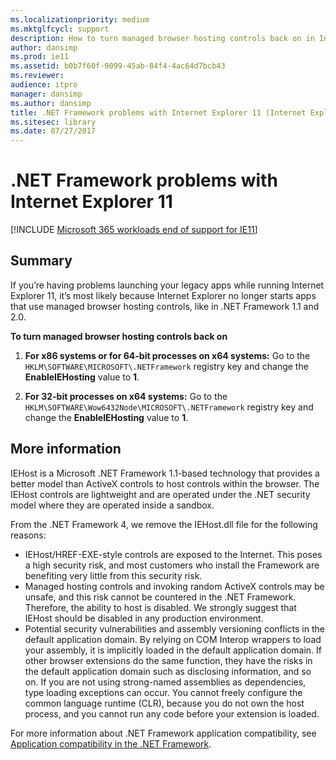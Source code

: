 ```yaml
---
ms.localizationpriority: medium
ms.mktglfcycl: support
description: How to turn managed browser hosting controls back on in Internet Explorer 11.
author: dansimp
ms.prod: ie11
ms.assetid: b0b7f60f-9099-45ab-84f4-4ac64d7bcb43
ms.reviewer: 
audience: itpro
manager: dansimp
ms.author: dansimp
title: .NET Framework problems with Internet Explorer 11 (Internet Explorer 11 for IT Pros)
ms.sitesec: library
ms.date: 07/27/2017
---
```



# .NET Framework problems with Internet Explorer 11

[!INCLUDE [Microsoft 365 workloads end of support for IE11](../includes/microsoft-365-ie-end-of-support.md)]


## Summary

If you’re having problems launching your legacy apps while running Internet Explorer 11, it’s most likely because Internet Explorer no longer starts apps that use managed browser hosting controls, like in .NET Framework 1.1 and 2.0.

 **To turn managed browser hosting controls back on**

1.  **For x86 systems or for 64-bit processes on x64 systems:** Go to the `HKLM\SOFTWARE\MICROSOFT\.NETFramework` registry key and change the **EnableIEHosting** value to **1**.

2.  **For 32-bit processes on x64 systems:** Go to the `HKLM\SOFTWARE\Wow6432Node\MICROSOFT\.NETFramework` registry key and change the **EnableIEHosting** value to **1**.

## More information

IEHost is a Microsoft .NET Framework 1.1-based technology that provides a better model than ActiveX controls to host controls within the browser. The IEHost controls are lightweight and are operated under the .NET security model where they are operated inside a sandbox. 

From the .NET Framework 4, we remove the IEHost.dll file for the following reasons:

- IEHost/HREF-EXE-style controls are exposed to the Internet. This poses a high security risk, and most customers who install the Framework are benefiting very little from this security risk.
- Managed hosting controls and invoking random ActiveX controls may be unsafe, and this risk cannot be countered in the .NET Framework. Therefore, the ability to host is disabled. We strongly suggest that IEHost should be disabled in any production environment.
- Potential security vulnerabilities and assembly versioning conflicts in the default application domain. By relying on COM Interop wrappers to load your assembly, it is implicitly loaded in the default application domain. If other browser extensions do the same function, they have the risks in the default application domain such as disclosing information, and so on. If you are not using strong-named assemblies as dependencies, type loading exceptions can occur. You cannot freely configure the common language runtime (CLR), because you do not own the host process, and you cannot run any code before your extension is loaded.

For more information about .NET Framework application compatibility, see [Application compatibility in the .NET Framework](/dotnet/framework/migration-guide/application-compatibility).
